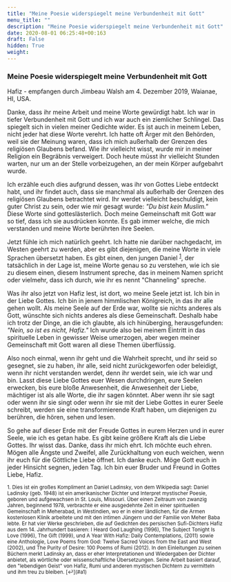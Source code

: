 ```yaml
---
title: "Meine Poesie widerspiegelt meine Verbundenheit mit Gott"
menu_title: ""
description: "Meine Poesie widerspiegelt meine Verbundenheit mit Gott"
date: 2020-08-01 06:25:48+00:163
draft: False
hidden: True
weight:
---
```

### Meine Poesie widerspiegelt meine Verbundenheit mit Gott

Hafiz - empfangen durch Jimbeau Walsh am 4. Dezember 2019, Waianae, HI, USA.

Danke, dass ihr meine Arbeit und meine Worte gewürdigt habt. Ich war in tiefer Verbundenheit mit Gott und ich war auch ein ziemlicher Schlingel. Das spiegelt sich in vielen meiner Gedichte wider. Es ist auch in meinem Leben, nicht jeder hat diese Worte verehrt. Ich hatte oft Ärger mit den Behörden, weil sie der Meinung waren, dass ich mich außerhalb der Grenzen des religiösen Glaubens befand. Wie ihr vielleicht wisst, wurde mir in meiner Religion ein Begräbnis verweigert. Doch heute müsst ihr vielleicht Stunden warten, nur um an der Stelle vorbeizugehen, an der mein Körper aufgebahrt wurde.

Ich erzähle euch dies aufgrund dessen, was ihr von Gottes Liebe entdeckt habt, und ihr findet auch, dass sie manchmal als außerhalb der Grenzen des religiösen Glaubens betrachtet wird. Ihr werdet vielleicht beschuldigt, kein guter Christ zu sein, oder wie mir gesagt wurde: *"Du bist kein Muslim."* Diese Worte sind gotteslästerlich. Doch meine Gemeinschaft mit Gott war so tief, dass ich sie ausdrücken konnte. Es gab immer welche, die mich verstanden und meine Worte berührten ihre Seelen.

Jetzt fühle ich mich natürlich geehrt. Ich hatte nie darüber nachgedacht, im Westen geehrt zu werden, aber es gibt diejenigen, die meine Worte in viele Sprachen übersetzt haben. Es gibt einen, den jungen Daniel <sup id="a1">[1](#f1)</sup>, der tatsächlich in der Lage ist, meine Worte genau so zu verstehen, wie ich sie zu diesem einen, diesem Instrument spreche, das in meinem Namen spricht oder vielmehr, dass ich durch, wie ihr es nennt "Channeling" spreche.

Was ihr also jetzt von Hafiz lest, ist dort, wo meine Seele jetzt ist. Ich bin in der Liebe Gottes. Ich bin in jenem himmlischen Königreich, in das ihr alle gehen wollt. Als meine Seele auf der Erde war, wollte sie nichts anderes als Gott, wünschte sich nichts anderes als diese Gemeinschaft. Deshalb habe ich trotz der Dinge, an die ich glaubte, als ich hinüberging, herausgefunden: *"Nein, so ist es nicht, Hafiz."* Ich wurde also bei meinem Eintritt in das spirituelle Leben in gewisser Weise umerzogen, aber wegen meiner Gemeinschaft mit Gott waren all diese Themen überflüssig.

Also noch einmal, wenn ihr geht und die Wahrheit sprecht, und ihr seid so gesegnet, sie zu haben, ihr alle, seid nicht zurückgeworfen oder beleidigt, wenn ihr nicht verstanden werdet, denn ihr werdet sein, wie ich war und bin. Lasst diese Liebe Gottes euer Wesen durchdringen, eure Seelen erwecken, bis eure bloße Anwesenheit, die Anwesenheit der Liebe, mächtiger ist als alle Worte, die ihr sagen könntet. Aber wenn ihr sie sagt oder wenn ihr sie singt oder wenn ihr sie mit der Liebe Gottes in eurer Seele schreibt, werden sie eine transformierende Kraft haben, um diejenigen zu berühren, die hören, sehen und lesen.

So gehe auf dieser Erde mit der Freude Gottes in eurem Herzen und in eurer Seele, wie ich es getan habe. Es gibt keine größere Kraft als die Liebe Gottes. Ihr wisst das. Danke, dass ihr mich ehrt. Ich möchte euch ehren. Mögen alle Ängste und Zweifel, alle Zurückhaltung von euch weichen, wenn ihr euch für die Göttliche Liebe öffnet. Ich danke euch. Möge Gott euch in jeder Hinsicht segnen, jeden Tag. Ich bin euer Bruder und Freund in Gottes Liebe, Hafiz.

<small>
1. <large id="f1"> Dies ist ein großes Kompliment an Daniel Ladinsky, von dem Wikipedia sagt: Daniel Ladinsky (geb. 1948) ist ein amerikanischer Dichter und Interpret mystischer Poesie, geboren und aufgewachsen in St. Louis, Missouri. Über einen Zeitraum von zwanzig Jahren, beginnend 1978, verbrachte er eine ausgedehnte Zeit in einer spirituellen Gemeinschaft in Meherabad, in Westindien, wo er in einer ländlichen, für die Armen kostenlosen Klinik arbeitete und mit den intimen Jüngern und der Familie von Meher Baba lebte. Er hat vier Werke geschrieben, die auf Gedichten des persischen Sufi-Dichters Hafiz aus dem 14. Jahrhundert basieren: I Heard God Laughing (1996), The Subject Tonight Is Love (1996), The Gift (1999), und A Year With Hafiz: Daily Contemplations, (2011) sowie eine Anthologie, Love Poems from God: Twelve Sacred Voices from the East and West (2002), und The Purity of Desire: 100 Poems of Rumi (2012). In den Einleitungen zu seinen Büchern merkt Ladinsky an, dass er eher Interpretationen und Wiedergaben der Dichter anbietet, als wörtliche oder wissenschaftliche Übersetzungen. Seine Arbeit basiert darauf, den "lebendigen Geist" von Hafiz, Rumi und anderen mystischen Dichtern zu vermitteln und ihm treu zu bleiben.
[↩](#a1)
